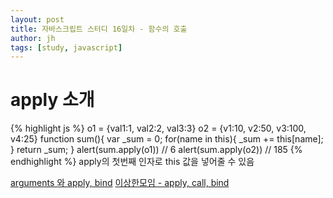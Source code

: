 ```yaml
---
layout: post
title: 자바스크립트 스터디 16일차 - 함수의 호출
author: jh
tags: [study, javascript]
---
```

# apply 소개
{% highlight js %}
o1 = {val1:1, val2:2, val3:3}
o2 = {v1:10, v2:50, v3:100, v4:25}
function sum(){
    var _sum = 0;
    for(name in this){
        _sum += this[name];
    }
    return _sum;
}
alert(sum.apply(o1)) // 6
alert(sum.apply(o2)) // 185
{% endhighlight %}
apply의 첫번째 인자로 this 값을 넣어줄 수 있음


[arguments 와 apply, bind](https://www.zerocho.com/category/JavaScript/post/57433645a48729787807c3fd)
[이상한모임 - apply, call, bind](https://blog.weirdx.io/post/3214)
